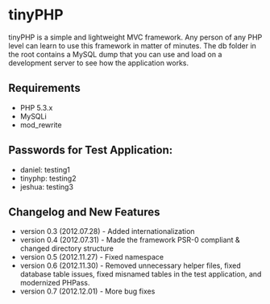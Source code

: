 # tinyPHP

tinyPHP is a simple and lightweight MVC framework. Any person of any PHP level can learn to use this framework in matter of minutes. 
The db folder in the root contains a MySQL dump that you can use and load on a development server to see how the application works.

## Requirements

* PHP 5.3.x
* MySQLi
* mod_rewrite

## Passwords for Test Application:

* daniel: testing1
* tinyphp: testing2
* jeshua: testing3

## Changelog and New Features

* version 0.3 (2012.07.28) - Added internationalization
* version 0.4 (2012.07.31) - Made the framework PSR-0 compliant & changed directory structure
* version 0.5 (2012.11.27) - Fixed namespace
* version 0.6 (2012.11.30) - Removed unnecessary helper files, fixed database table issues, fixed misnamed tables in the test application, and modernized PHPass.
* version 0.7 (2012.12.01) - More bug fixes
